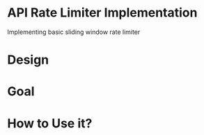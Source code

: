 # API Rate Limiter Implementation
Implementing basic sliding window rate limiter 

# Design

# Goal

# How to Use it?
